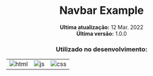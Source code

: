 <div align='center'>
    <h1>Navbar Example</h1>
</div>

<div align='center'>
    <p><strong>Ultima atualização:</strong> 12 Mar. 2022<br><strong>Última versão:</strong> 1.0.0
    </p>
</div>

<div align='center'>
    <h3>Utilizado no desenvolvimento:</h3>
    <table>
        <tr>
            <td>
                <img src="https://img.shields.io/badge/HTML5-ff7f36?style=for-the-badge&logo=html5&logoColor=fff" target="_blank" alt="html">
            </td>
            <td>
                <img src="https://img.shields.io/badge/JavaScript-ffee00?&style=for-the-badge&logo=javascript&logoColor=black" target="_blank" alt="js">
            </td>
            <td>
                <img src="https://img.shields.io/badge/CSS3-206991?&style=for-the-badge&logo=css3&logoColor=white" target="_blank" alt="css">
            </td>
        </tr>
    </table>
</div>